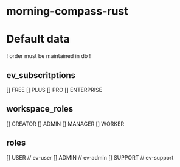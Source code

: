 # morning-compass-rust

# Default data

! order must be maintained in db !

## ev_subscritptions

[] FREE
[] PLUS
[] PRO
[] ENTERPRISE

## workspace_roles

[] CREATOR
[] ADMIN
[] MANAGER
[] WORKER

## roles

[] USER // ev-user
[] ADMIN // ev-admin
[] SUPPORT // ev-support
